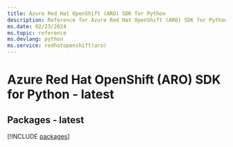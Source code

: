 ```yaml
---
title: Azure Red Hat OpenShift (ARO) SDK for Python
description: Reference for Azure Red Hat OpenShift (ARO) SDK for Python
ms.date: 02/23/2024
ms.topic: reference
ms.devlang: python
ms.service: redhatopenshift(aro)
---
```

# Azure Red Hat OpenShift (ARO) SDK for Python - latest
## Packages - latest
[!INCLUDE [packages](red-hat-openshift-(aro)-index.md)]